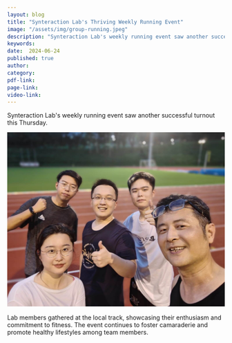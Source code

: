 ```yaml
---
layout: blog
title: "Synteraction Lab's Thriving Weekly Running Event"
image: "/assets/img/group-running.jpeg"
description: "Synteraction Lab's weekly running event saw another successful turnout this Thursday"
keywords: 
date:  2024-06-24
published: true
author:
category:
pdf-link:
page-link:
video-link:
---
```

Synteraction Lab's weekly running event saw another successful turnout this Thursday.

![ ](/assets/img/group-running.jpeg " ")

Lab members gathered at the local track, showcasing their enthusiasm and commitment to fitness. The event continues to foster camaraderie and promote healthy lifestyles among team members.
